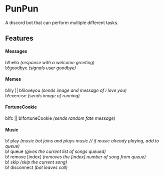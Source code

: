 # PunPun

A discord bot that can perform multiple different tasks.

## Features
#### Messages
b!hello *(response with a welcome greeting)* <br>
b!goodbye *(signals user goodbye)*
 
#### Memes
b!ily || b!iloveyou *(sends image and message of i love you)* <br>
b!exercise *(sends image of running)*

#### FortuneCookie
b!fc || b!fortuneCookie *(sends random fate message)*

#### Music
b! play *(music bot joins and plays music // if music already playing, add to queue)* <br>
b! queue *(gives the current list of songs queued)* <br>
b! remove [index] *(removes the [index] number of song from queue)* <br>
b! skip *(skip the current song)* <br>
b! disconnect *(bot leaves call)*
